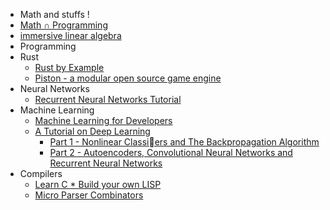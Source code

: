  * Math and stuffs !
  * [Math ∩ Programming](http://jeremykun.com/main-content/)
  * [immersive linear algebra](http://immersivemath.com/ila/index.htm)
 * Programming
  * Rust
    * [Rust by Example](http://rustbyexample.com)
    * [Piston - a modular open source game engine](http://www.piston.rs/)
  * Neural Networks
    * [Recurrent Neural Networks Tutorial](http://www.wildml.com/2015/09/recurrent-neural-networks-tutorial-part-1-introduction-to-rnns/)
  * Machine Learning
    * [Machine Learning for Developers](http://xyclade.github.io/MachineLearning/)
    * [A Tutorial on Deep Learning](http://www.trivedigaurav.com/blog/quoc-les-lectures-on-deep-learning/)
      * [Part 1 - Nonlinear Classiers and The Backpropagation Algorithm](http://www-cs.stanford.edu/~quocle/tutorial1.pdf)
      * [Part 2 - Autoencoders, Convolutional Neural Networks and Recurrent Neural Networks](http://www-cs.stanford.edu/~quocle/tutorial2.pdf)
  * Compilers
    * [Learn C * Build your own LISP](http://www.buildyourownlisp.com/)
    * [Micro Parser Combinators](https://github.com/orangeduck/mpc)
